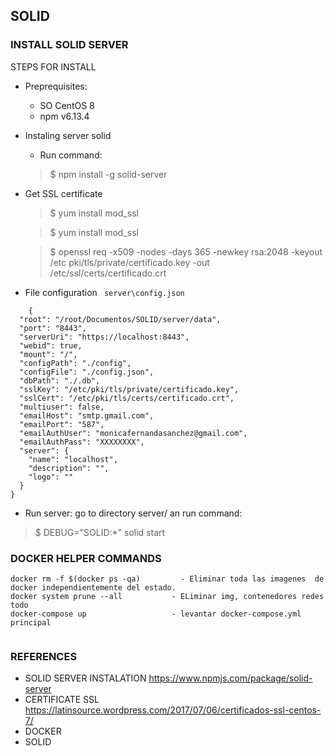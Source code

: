 ## SOLID ##
### INSTALL SOLID SERVER 
STEPS FOR INSTALL

- Preprequisites:
    - SO CentOS 8
    - npm v6.13.4
- Instaling server solid
    - Run command:
    >$ npm install -g solid-server
- Get SSL certificate
    > $ yum install mod_ssl

    > $ yum install mod_ssl

    > $ openssl req -x509 -nodes -days 365 -newkey rsa:2048 -keyout /etc pki/tls/private/certificado.key -out /etc/ssl/certs/certificado.crt

-  File configuration `` server\config.json``
```
    {
  "root": "/root/Documentos/SOLID/server/data",
  "port": "8443",
  "serverUri": "https://localhost:8443",
  "webid": true,
  "mount": "/",
  "configPath": "./config",
  "configFile": "./config.json",
  "dbPath": "./.db",
  "sslKey": "/etc/pki/tls/private/certificado.key",
  "sslCert": "/etc/pki/tls/certs/certificado.crt",
  "multiuser": false,    
  "emailHost": "smtp.gmail.com",
  "emailPort": "587",
  "emailAuthUser": "monicafernandasanchez@gmail.com",
  "emailAuthPass": "XXXXXXXX",
  "server": {
    "name": "localhost",
    "description": "",
    "logo": ""
  }
}

```
- Run server: go to directory server/ an run command:

> $ DEBUG="SOLID:*" solid start



### DOCKER HELPER COMMANDS

``` 
docker rm -f $(docker ps -qa)         - Eliminar toda las imagenes  de docker independientemente del estado.
docker system prune --all           - ELiminar img, contenedores redes todo
docker-compose up                   - levantar docker-compose.yml principal
 
```

### REFERENCES
- SOLID SERVER INSTALATION
https://www.npmjs.com/package/solid-server
- CERTIFICATE SSL
https://latinsource.wordpress.com/2017/07/06/certificados-ssl-centos-7/
- DOCKER
- SOLID 
